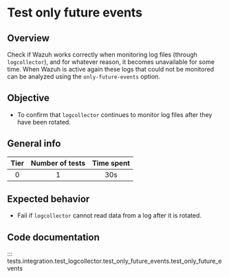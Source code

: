 # Test only future events

## Overview 

Check if Wazuh works correctly when monitoring log files (through `logcollector`), 
and for whatever reason, it becomes unavailable for some time. When Wazuh is active 
again these logs that could not be monitored can be analyzed using the `only-future-events` option.

## Objective

- To confirm that `logcollector` continues to monitor log files after they have been rotated.

## General info

|Tier | Number of tests | Time spent |
|:--:|:--:|:--:|
| 0 | 1 | 30s |

## Expected behavior

- Fail if `logcollector` cannot read data from a log after it is rotated.

## Code documentation

::: tests.integration.test_logcollector.test_only_future_events.test_only_future_events